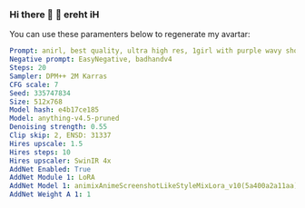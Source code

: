 ### Hi there 👋 👋 ereht iH

You can use these paramenters below to regenerate my avartar:
```yaml
Prompt: anirl, best quality, ultra high res, 1girl with purple wavy short hair and green eyes,x hair ornament,(wavy hair:1.2), purple hair,(short hair:1.1), (cute face,light smile),blush ,colorful, medium breasts,looking at the viewer, from side,outdoors,rain,neon lights, black_jacket
Negative prompt: EasyNegative, badhandv4
Steps: 20
Sampler: DPM++ 2M Karras
CFG scale: 7
Seed: 335747834
Size: 512x768
Model hash: e4b17ce185
Model: anything-v4.5-pruned
Denoising strength: 0.55
Clip skip: 2, ENSD: 31337
Hires upscale: 1.5
Hires steps: 10
Hires upscaler: SwinIR 4x
AddNet Enabled: True
AddNet Module 1: LoRA
AddNet Model 1: animixAnimeScreenshotLikeStyleMixLora_v10(5a400a2a11aa)
AddNet Weight A 1: 1
```
<!--
**shudorcl/shudorcl** is a ✨ _special_ ✨ repository because its `README.md` (this file) appears on your GitHub profile.
Here are some ideas to get you started:

- 🔭 I’m currently working on ...
- 🌱 I’m currently learning ...
- 👯 I’m looking to collaborate on ...
- 🤔 I’m looking for help with ...
- 💬 Ask me about ...
- 📫 How to reach me: ...
- 😄 Pronouns: ...
- ⚡ Fun fact: ...
**做脚本小子，写绿皮代码！**

Waaagh！
-->
